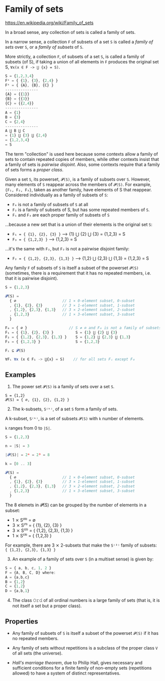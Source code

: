 # Family of sets

https://en.wikipedia.org/wiki/Family_of_sets

In a broad sense, any collection of sets is called a family of sets.

In a narrow sense, a collection `F` of subsets of a set `S` is called a *family of sets* over `S`, or a *family of subsets* of `S`.

More strictly, a collection `F`, of subsets of a set `S`, is called a family of subsets (of S), if taking a union of all elements in `F` produces the original set S, `∀x(x ∈ F -> ⋃ {x} = S)`.

```js
S = {1,2,3,4}
Fˢ = { {1}, {3}, {2,4} }
Fˢ = { {A}, {B}, {C} }
---------------
{A} = {{1}}
{B} = {{3}}
{C} = {{2,4}}
---------------
A = {1}
B = {3}
C = {2,4}
---------------
A ⋃ B ⋃ C
= {1} ⋃ {3} ⋃ {2,4}
= {1,2,3,4}
= S
```

The term "collection" is used here because some contexts allow a family of sets to contain repeated copies of members, while other contexts insist that a family of sets is *pairwise disjoint*. Also, some contexts require that a family of sets forms a *proper class*.

Given a set `S`, its powerset, `𝓟(S)`, is a family of subsets over `S`. However, many elements of `S` reappear across the members of `𝓟(S)`. For example, `{F₁, F₂, F₃}`, taken as another family, have elements of S that reappear. Considered individually as a family of subsets of `S`:
- `F₀` is not a family of subsets of `S` at all
- `F₂` is a family of subsets of S, but has some repeated members of `S`.
- `F₁` and `F₃` are each proper family of subsets of `S`

…because a new set that is a union of their elements is the original set `S`:
- `F₁ = { {1}, {2}, {3} }` --> {1} ⋃ {2} ⋃ {3} = {1,2,3} = S
- `F₃ = { {1,2,3} }`       --> {1,2,3} = S

…it's the same with `F₂`, but `F₂` is not a pairwise disjoint family:
- `F₂ = { {1,2}, {2,3}, {1,3} }` --> {1,2} ⋃ {2,3} ⋃ {1,3} = {1,2,3} = S


Any family `F` of subsets of `S` is itself a subset of the powerset `𝓟(S)` (sometimes, there is a requirement that it has no repeated members, i.e. that it is pairwise disjoint).

```js
S = {1,2,3}

𝓟(S) =
  { ∅                     // 1 ⨯ 0-element subset, 0-subset
  , {1}, {2}, {3}         // 3 ⨯ 1-element subset, 1-subset
  , {1,2}, {2,3}, {1,3}   // 3 ⨯ 2-element subset, 2-subset
  , {1,2,3}               // 1 ⨯ 3-element subset, 3-subset
  }

F₀ = { ∅ }                   // S ≠ ∅ and F₀ is not a family of subsets over S
F₁ = { {1}, {2}, {3} }          S = {1} ⋃ {2} ⋃ {3}
F₂ = { {1,2}, {2,3}, {1,3} }    S = {1,2} ⋃ {2,3} ⋃ {1,3}
F₃ = { {1,2,3} }                S = {1,2,3}

Fᵢ ⊆ 𝓟(S)

∀Fᵢ ∀x (x ∈ F₁ -> ⋃{x} = S)    // for all sets Fᵢ except F₀
```





## Examples

1. The power set `𝓟(S)` is a family of sets over a set `S`.

```
S = {1,2}
𝓟(S) = { ∅, {1}, {2}, {1,2} }
```

2. The k-subsets, `S⁽ᵏ⁾`, of a set `S` form a family of sets.

A k-subset, `S⁽ᵏ⁾`, is a set of subsets `𝓟(S)` with `k` number of elements.

`k` ranges from 0 to `|S|`.

```js
S = {1,2,3}

n = |S| = 3

|𝓟(S)| = 2ⁿ = 2³ = 8

k = [0 .. 3]

𝓟(S) =
  { ∅                     // 1 ⨯ 0-element subset, 0-subset
  , {1}, {2}, {3}         // 3 ⨯ 1-element subset, 1-subset
  , {1,2}, {2,3}, {1,3}   // 3 ⨯ 2-element subset, 2-subset
  , {1,2,3}               // 1 ⨯ 3-element subset, 3-subset
  }
```

The 8 elemets in 𝓟(S) can be grouped by the number of elements in a subset:
- 1 ⨯ S⁽⁰⁾ = ∅
- 3 ⨯ S⁽¹⁾ = { {1}, {2}, {3} }
- 3 ⨯ S⁽²⁾ = { {1,2}, {2,3}, {1,3} }
- 1 ⨯ S⁽³⁾ = { {1,2,3} }

For example, there are 3 ⨯ 2-subsets that make the `S⁽³⁾` family of subsets:   
`{ {1,2}, {2,3}, {1,3} }`


3. An example of a family of sets over `S` (in a multiset sense) is given by:

```js
S = { a, b, c, 1, 2 }
F = {A, B, C, D} where:
A = {a,b,c}
B = {1,2}
C = {1,2}
D = {a,b,1}
```


4. The class 𝙾𝚛𝚍 of all ordinal numbers is a large family of sets (that is, it is not itself a set but a proper class).


## Properties

* Any family of subsets of `S` is itself a subset of the powerset `𝓟(S)` if it has no repeated members.

* Any family of sets without repetitions is a subclass of the proper class `V` of all sets (the universe).

* *Hall's marriage theorem*, due to Philip Hall, gives necessary and sufficient conditions for a finite family of non-empty sets (repetitions allowed) to have a system of distinct representatives.
